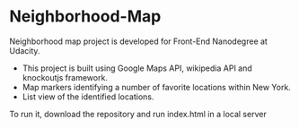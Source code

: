 # Neighborhood-Map

Neighborhood map project is developed for Front-End Nanodegree at Udacity.
  *  This project is built using Google Maps API, wikipedia API and knockoutjs framework. 
  *  Map markers identifying a number of favorite locations within New York.
  *  List view of the identified locations.

To run it, download the repository and run index.html in a local server
